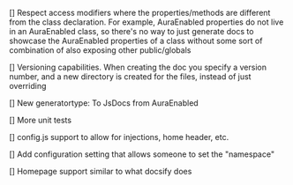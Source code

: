 [] Respect access modifiers where the properties/methods are different from the class declaration. For example,
AuraEnabled properties do not live in an AuraEnabled class, so there's no way to just generate docs to showcase the
AuraEnabled properties of a class without some sort of combination of also exposing other public/globals

[] Versioning capabilities. When creating the doc you specify a version number, and a new directory is created for the
files, instead of just overriding

[] New generatortype: To JsDocs from AuraEnabled

[] More unit tests

[] config.js support to allow for injections, home header, etc.

[] Add configuration setting that allows someone to set the "namespace"

[] Homepage support similar to what docsify does
